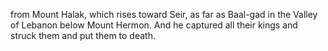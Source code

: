 from Mount Halak, which rises toward Seir, as far as Baal-gad in the Valley of Lebanon below Mount Hermon. And he captured all their kings and struck them and put them to death.
